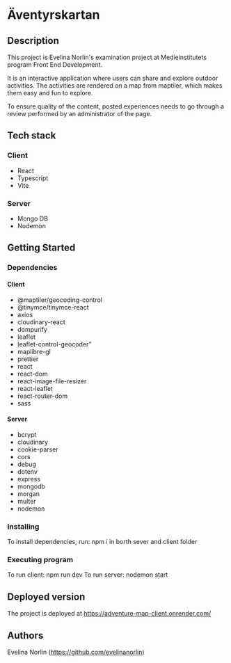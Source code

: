 # Äventyrskartan

## Description

This project is Evelina Norlin's examination project at Medieinstitutets program Front End Development.

It is an interactive application where users can share and explore outdoor activities. The activities are rendered on a map from maptiler, which makes them easy and fun to explore.

To ensure quality of the content, posted experiences needs to go through a review performed by an administrator of the page.

## Tech stack

### Client

- React
- Typescript
- Vite

### Server

- Mongo DB
- Nodemon

## Getting Started

### Dependencies

#### Client

- @maptiler/geocoding-control
- @tinymce/tinymce-react
- axios
- cloudinary-react
- dompurify
- leaflet
- leaflet-control-geocoder"
- maplibre-gl
- prettier
- react
- react-dom
- react-image-file-resizer
- react-leaflet
- react-router-dom
- sass

#### Server

- bcrypt
- cloudinary
- cookie-parser
- cors
- debug
- dotenv
- express
- mongodb
- morgan
- multer
- nodemon

### Installing

To install dependencies, run: npm i
in borth sever and client folder

### Executing program

To run client: npm run dev
To run server: nodemon start

## Deployed version

The project is deployed at https://adventure-map-client.onrender.com/

## Authors

Evelina Norlin (https://github.com/evelinanorlin)

